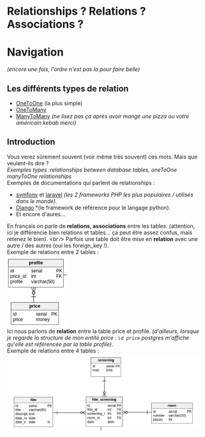 # Relationships ? Relations ? Associations ?

# Navigation
*(encore une fois, l'ordre n'est pas la pour faire belle)*
## Les différents types de relation
- [OneToOne](./oneToOne.md) (la plus simple)
- [OneToMany](./oneToMany.md)
- [ManyToMany](./manyToMany.md) *(ne lisez pas ça après avoir mangé une pizza ou votre américain kebab merci)*

## Introduction 
Vous verez sûrement souvent (voir même très souvent) ces mots. Mais que veulent-ils dire ? <br />
*Exemples types :relationships between database tables, oneToOne manyToOne relationships* <br />
Exemples de documentations qui parlent de relationships :
- [symfony](http://symfony.com/doc/current/doctrine/associations.html) et [laravel](https://laravel.com/docs/5.3/eloquent-relationships#many-to-many) *(les 2 frameworks PHP les plus populaires / utilisés dans le monde).*
- [Django](https://docs.djangoproject.com/en/1.10/topics/db/examples) *(le framework de référence pour le langage python).
- Et encore d'aures...

En français on parle de **relations, associations** entre les tables. (attention, ici je différencie bien relations et tables... ça peut être assez confus, mais retenez le bien).
<br ∕>
Parfois une table doit être mise en **relation** avec une autre / des autres (oui les foreign_key !). <br />
Exemple de relations entre 2 tables : <br />
![relationship](./img/price-relation.png) <br />
Ici nous parlons de **relation** entre la table price et profile.
*(d'ailleurs, lorsque je regarde la structure de mon entité price : `\d price` postgres m'affiche qu'elle est référencée par la table profile)*. <br />
Exemple de relations entre 4 tables :
![relationship](./img/big-relations.png) <br />
